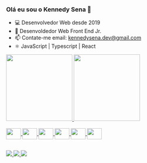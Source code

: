 ### Olá eu sou o Kennedy Sena 👋

- 💻 Desenvolvedor Web desde 2019
- 🚀 Desenvoldedor Web Front End Jr.
- 📫 Contate-me email: kennedysena.dev@gmail.com
- ⚛️ JavaScript | Typescript | React

<div> 
  <a href="https://github.com/Kennedysena">                                      
  <img height = "180em" src = "https://github-readme-stats.vercel.app/api?username=Kennedysena&show_icons=true&theme=dark&include_all_commits=true&count_private=true" />
  <img height = "180em" src = "https://github-readme-stats.vercel.app/api/top-langs/?username=Kennedysena&layout=compact&langs_count=16&theme=dark" />
</div>

<div style = "display: inline_block"> <br>
  <img align = "center"  height = "30" width = "40" src ="https://cdn.jsdelivr.net/gh/devicons/devicon/icons/javascript/javascript-original.svg">
  <img align = "center"  height = "30" width = "40"src="https://cdn.jsdelivr.net/gh/devicons/devicon@latest/icons/typescript/typescript-original.svg" />
  <img align = "center"  height = "30" width = "40" src ="https://cdn.jsdelivr.net/gh/devicons/devicon/icons/react/react-original.svg">
  <img align = "center"  height = "30" width = "40" src ="https://cdn.jsdelivr.net/gh/devicons/devicon/icons/html5/html5-original.svg">
  <img align = "center"  height = "30" width = "40" src ="https://cdn.jsdelivr.net/gh/devicons/devicon/icons/css3/css3-original.svg">
  <img align = "center"  height = "30" width = "40" src ="https://cdn.jsdelivr.net/gh/devicons/devicon/icons/figma/figma-original.svg">
          
 


 
  
  
##

<div>
  <a href = "mailto:kennedysena.dev@gmail.com"><img src = "https://img.shields.io/badge/Gmail-%23333?style=for-the-badge&logo=gmail&logoColor=white" target = " _blank "> </a>
  <a href="https://www.linkedin.com/in/kennedy-sena-de-freitas" target="_blank"> <img src= "https://img.shields.io/badge/LinkedIn-%230077B5?style=for-the-badge&logo=linkedin&logoColor=white" target =" _ blank "> </a>
  <a href = "https://discord.com/channels/@me" target"_blank"> <img src = 	"https://img.shields.io/badge/Discord-7289DA?style=for-the-badge&logo=discord&logoColor=white" taget ="_blank"></a>
</div>
